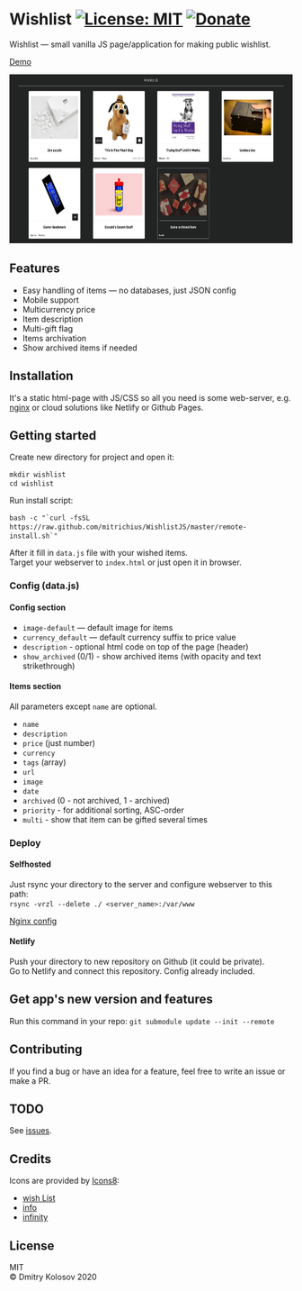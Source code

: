 # Wishlist [![License: MIT](https://img.shields.io/badge/License-MIT-green.svg)](https://opensource.org/licenses/MIT) [![Donate](https://img.shields.io/badge/Donate-PayPal-blue.svg)](https://www.paypal.com/paypalme/mitrichius/1)

Wishlist — small vanilla JS page/application for making public wishlist.  

[Demo](https://wishlistjs-demo.netlify.app/)  

<p align="center">
    <img src="https://raw.githubusercontent.com/Mitrichius/WishlistJS/master/images/screenshot.png" height="300px">
</p>

## Features
- Easy handling of items — no databases, just JSON config
- Mobile support
- Multicurrency price
- Item description
- Multi-gift flag
- Items archivation
- Show archived items if needed

## Installation
It's a static html-page with JS/CSS so all you need is some web-server, e.g. [nginx](https://github.com/Mitrichius/WishlistJS/blob/master/nginx.conf) or cloud solutions like Netlify or Github Pages.

## Getting started
Create new directory for project and open it:
```
mkdir wishlist
cd wishlist
```

Run install script:  
```
bash -c "`curl -fsSL https://raw.github.com/mitrichius/WishlistJS/master/remote-install.sh`"  
```

After it fill in `data.js` file with your wished items.  
Target your webserver to `index.html` or just open it in browser.  

### Config (data.js)

#### Config section
- `image-default` — default image for items 
- `currency_default` — default currency suffix to price value
- `description` - optional html code on top of the page (header)
- `show_archived` (0/1) - show archived items (with opacity and text strikethrough)

#### Items section
All parameters except `name` are optional.
- `name`
- `description`
- `price` (just number)
- `currency`
- `tags` (array)
- `url` 
- `image`
- `date`
- `archived` (0 - not archived, 1 - archived)
- `priority` - for additional sorting, ASC-order
- `multi` - show that item can be gifted several times

### Deploy

#### Selfhosted 
Just rsync your directory to the server and configure webserver to this path:  
`rsync -vrzl --delete ./ <server_name>:/var/www`  

[Nginx config](https://github.com/Mitrichius/WishlistJS/blob/master/nginx.conf)

#### Netlify 
Push your directory to new repository on Github (it could be private).  
Go to Netlify and connect this repository. Config already included.  

## Get app's new version and features
Run this command in your repo: 
`git submodule update --init --remote`

## Contributing
If you find a bug or have an idea for a feature, feel free to write an issue or make a PR.

## TODO
See [issues](https://github.com/Mitrichius/WishlistJS/issues).

## Credits
Icons are provided by [Icons8](https://icons8.com):
- [wish List](https://icons8.com/icons/set/wish-list)
- [info](https://icons8.com/icons/set/info) 
- [infinity](https://icons8.com/icons/set/infinity--v2)

## License
MIT  
© Dmitry Kolosov 2020
